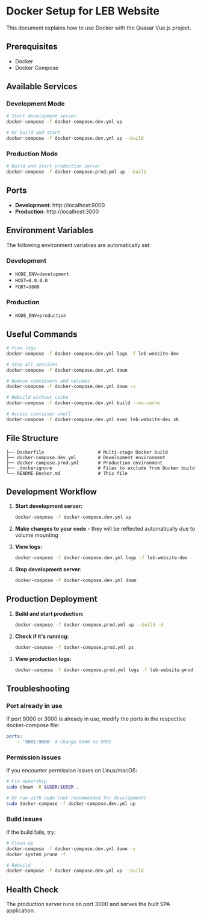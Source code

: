 # Docker Setup for LEB Website

This document explains how to use Docker with the Quasar Vue.js project.

## Prerequisites

-   Docker
-   Docker Compose

## Available Services

### Development Mode

```bash
# Start development server
docker-compose -f docker-compose.dev.yml up

# Or build and start
docker-compose -f docker-compose.dev.yml up --build
```

### Production Mode

```bash
# Build and start production server
docker-compose -f docker-compose.prod.yml up --build
```

## Ports

-   **Development**: http://localhost:9000
-   **Production**: http://localhost:3000

## Environment Variables

The following environment variables are automatically set:

### Development

-   `NODE_ENV=development`
-   `HOST=0.0.0.0`
-   `PORT=9000`

### Production

-   `NODE_ENV=production`

## Useful Commands

```bash
# View logs
docker-compose -f docker-compose.dev.yml logs -f leb-website-dev

# Stop all services
docker-compose -f docker-compose.dev.yml down

# Remove containers and volumes
docker-compose -f docker-compose.dev.yml down -v

# Rebuild without cache
docker-compose -f docker-compose.dev.yml build --no-cache

# Access container shell
docker-compose -f docker-compose.dev.yml exec leb-website-dev sh
```

## File Structure

```
├── Dockerfile                    # Multi-stage Docker build
├── docker-compose.dev.yml        # Development environment
├── docker-compose.prod.yml       # Production environment
├── .dockerignore                 # Files to exclude from Docker build
└── README-Docker.md              # This file
```

## Development Workflow

1. **Start development server:**

    ```bash
    docker-compose -f docker-compose.dev.yml up
    ```

2. **Make changes to your code** - they will be reflected automatically due to volume mounting

3. **View logs:**

    ```bash
    docker-compose -f docker-compose.dev.yml logs -f leb-website-dev
    ```

4. **Stop development server:**

    ```bash
    docker-compose -f docker-compose.dev.yml down
    ```

## Production Deployment

1. **Build and start production:**

    ```bash
    docker-compose -f docker-compose.prod.yml up --build -d
    ```

2. **Check if it's running:**

    ```bash
    docker-compose -f docker-compose.prod.yml ps
    ```

3. **View production logs:**

    ```bash
    docker-compose -f docker-compose.prod.yml logs -f leb-website-prod
    ```

## Troubleshooting

### Port already in use

If port 9000 or 3000 is already in use, modify the ports in the respective docker-compose file:

```yaml
ports:
    - '9001:9000' # Change 9000 to 9001
```

### Permission issues

If you encounter permission issues on Linux/macOS:

```bash
# Fix ownership
sudo chown -R $USER:$USER .

# Or run with sudo (not recommended for development)
sudo docker-compose -f docker-compose.dev.yml up
```

### Build issues

If the build fails, try:

```bash
# Clean up
docker-compose -f docker-compose.dev.yml down -v
docker system prune -f

# Rebuild
docker-compose -f docker-compose.dev.yml up --build
```

## Health Check

The production server runs on port 3000 and serves the built SPA application.
